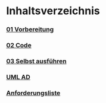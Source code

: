 # Inhaltsverzeichnis

### [01 Vorbereitung](/Cyrill/01_Vorbereitung/README.md/01_Vorbereitung)
### [02 Code](/Cyrill/02_Code/Code_mit_Kommentaren.sh)
### [03 Selbst ausführen](/Cyrill/03_Selbst_ausführen)
### [UML AD](/Cyrill/Dateien/AD%20Symbols%20(3)%20(1).drawio)
### [Anforderungsliste](/Cyrill/Dateien/M122_Vorlage_Anforderung_V1.0.docx)